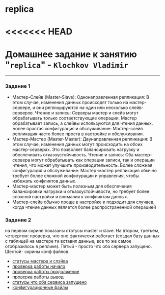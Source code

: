 # replica
<<<<<<< HEAD
=======
# Домашнее задание к занятию "`replica`" - `Klochkov Vladimir`

---

### Задание 1
* Мастер-Слейв (Master-Slave):
Однонаправленная репликация: В этом случае, изменения данных происходят только на мастер-сервере, и они реплицируются на один или несколько слейв-серверов.
Чтение и запись: Серверы мастер и слейв могут обрабатывать только соответствующие операции. Мастер обрабатывает запись, а слейвы используются для чтения данных.
Более простая конфигурация и обслуживание: Мастер-слейв репликация часто более проста в настройке и обслуживании.
* Мастер-Мастер (Master-Master):
Двунаправленная репликация: В этом случае, изменения данных могут происходить на обоих мастер-серверах. Это позволяет балансировать нагрузку и обеспечивать отказоустойчивость.
Чтение и запись: Оба мастер-сервера могут обрабатывать как операции записи, так и операции чтения, что может улучшить производительность.
Более сложная конфигурация и обслуживание: Мастер-мастер репликация обычно требует более сложной конфигурации и управления, чтобы избежать конфликтов данных.
* Мастер-мастер может быть полезным для обеспечения балансировки нагрузки и отказоустойчивости, но требует более сложной настройки и внимания к конфликтам данных. 
* Мастер-слейв обычно проще в настройке и подходит для случаев, когда чтение данных является более распространенной операцией

### Задание 2
на первом скрине показаны статусы master и slave. На втором, третьем, четвертом: проверка, что оно фактически работает (создал базу данных с таблицей на мастере ти вставил данные, все то же самое отобразилось в реплике). Пятый - просто что оба сервера запущено. Шестой- скрины конф файлов.
* [статусы мастера и слэйва](https://github.com/Klochkov777/replica1/blob/master/screens/1.png)
* [проверка работы начало](https://github.com/Klochkov777/replica1/blob/master/screens/2.png)
* [проверка работы продолжение](https://github.com/Klochkov777/replica1/blob/master/screens/3.png)
* [проверка работы вывод](https://github.com/Klochkov777/replica1/blob/master/screens/4.png)
* [статусы  что оба сервиса запущено](https://github.com/Klochkov777/replica1/blob/master/screens/5.png)
* [конфигурационные файлы](https://github.com/Klochkov777/replica1/blob/master/screens/6.png)
